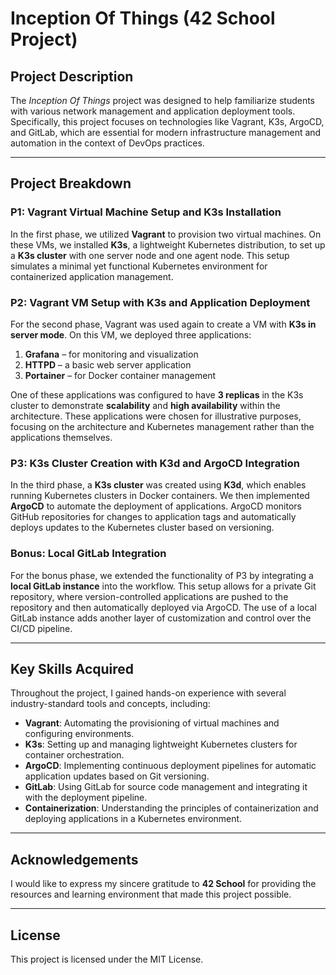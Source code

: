 # Inception Of Things (42 School Project)

## Project Description

The *Inception Of Things* project was designed to help familiarize students with various network management and application deployment tools. Specifically, this project focuses on technologies like Vagrant, K3s, ArgoCD, and GitLab, which are essential for modern infrastructure management and automation in the context of DevOps practices.

---

## Project Breakdown

### P1: Vagrant Virtual Machine Setup and K3s Installation

In the first phase, we utilized **Vagrant** to provision two virtual machines. On these VMs, we installed **K3s**, a lightweight Kubernetes distribution, to set up a **K3s cluster** with one server node and one agent node. This setup simulates a minimal yet functional Kubernetes environment for containerized application management.

### P2: Vagrant VM Setup with K3s and Application Deployment

For the second phase, Vagrant was used again to create a VM with **K3s in server mode**. On this VM, we deployed three applications:

1. **Grafana** – for monitoring and visualization
2. **HTTPD** – a basic web server application
3. **Portainer** – for Docker container management

One of these applications was configured to have **3 replicas** in the K3s cluster to demonstrate **scalability** and **high availability** within the architecture. These applications were chosen for illustrative purposes, focusing on the architecture and Kubernetes management rather than the applications themselves.

### P3: K3s Cluster Creation with K3d and ArgoCD Integration

In the third phase, a **K3s cluster** was created using **K3d**, which enables running Kubernetes clusters in Docker containers. We then implemented **ArgoCD** to automate the deployment of applications. ArgoCD monitors GitHub repositories for changes to application tags and automatically deploys updates to the Kubernetes cluster based on versioning.

### Bonus: Local GitLab Integration

For the bonus phase, we extended the functionality of P3 by integrating a **local GitLab instance** into the workflow. This setup allows for a private Git repository, where version-controlled applications are pushed to the repository and then automatically deployed via ArgoCD. The use of a local GitLab instance adds another layer of customization and control over the CI/CD pipeline.

---

## Key Skills Acquired

Throughout the project, I gained hands-on experience with several industry-standard tools and concepts, including:

- **Vagrant**: Automating the provisioning of virtual machines and configuring environments.
- **K3s**: Setting up and managing lightweight Kubernetes clusters for container orchestration.
- **ArgoCD**: Implementing continuous deployment pipelines for automatic application updates based on Git versioning.
- **GitLab**: Using GitLab for source code management and integrating it with the deployment pipeline.
- **Containerization**: Understanding the principles of containerization and deploying applications in a Kubernetes environment.

---

## Acknowledgements

I would like to express my sincere gratitude to **42 School** for providing the resources and learning environment that made this project possible. 

---

## License

This project is licensed under the MIT License.
